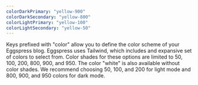 ```yaml
---
colorDarkPrimary: "yellow-900"
colorDarkSecondary: "yellow-800"
colorLightPrimary: "yellow-100"
colorLightSecondary: "yellow-50"
---
```


Keys prefixed with "color" allow you to define the color scheme of your Eggspress blog. Eggspress uses Tailwind, which includes and expansive set of colors to select from. Color shades for these options are limited to 50, 100, 200, 800, 900, and 950. The color "white" is also available without color shades. We recommend choosing 50, 100, and 200 for light mode and 800, 900, and 950 colors for dark mode.